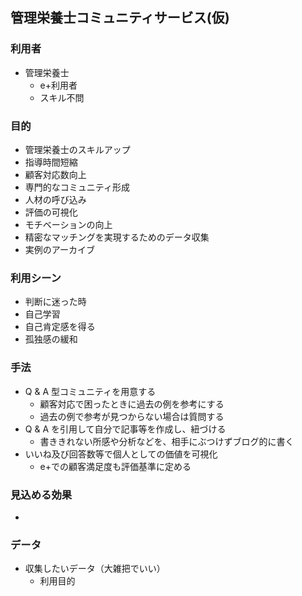 ## 管理栄養士コミュニティサービス(仮)

### 利用者
* 管理栄養士
   * e+利用者
   * スキル不問

### 目的
 * 管理栄養士のスキルアップ
 * 指導時間短縮
 * 顧客対応数向上
 * 専門的なコミュニティ形成
 * 人材の呼び込み
 * 評価の可視化
 * モチベーションの向上
 * 精密なマッチングを実現するためのデータ収集
 * 実例のアーカイブ

### 利用シーン
 * 判断に迷った時
 * 自己学習
 * 自己肯定感を得る
 * 孤独感の緩和

### 手法
 * Q & A 型コミュニティを用意する
   * 顧客対応で困ったときに過去の例を参考にする
   * 過去の例で参考が見つからない場合は質問する
 * Q & A を引用して自分で記事等を作成し、紐づける
   * 書ききれない所感や分析などを、相手にぶつけずブログ的に書く
 * いいね及び回答数等で個人としての価値を可視化
   * e+での顧客満足度も評価基準に定める

### 見込める効果
 * 

### データ
 * 収集したいデータ（大雑把でいい）
     * 利用目的
